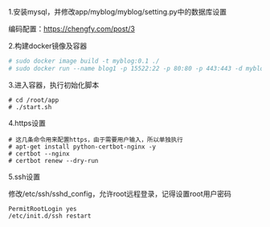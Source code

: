 1.安装mysql，并修改app/myblog/myblog/setting.py中的数据库设置

编码配置：https://chengfy.com/post/3

2.构建docker镜像及容器
```bash
# sudo docker image build -t myblog:0.1 ./
# sudo docker run --name blog1 -p 15522:22 -p 80:80 -p 443:443 -d myblog:0.1
```

3.进入容器，执行初始化脚本

```
# cd /root/app
# ./start.sh
```

4.https设置
```
# 这几条命令用来配置https，由于需要用户输入，所以单独执行
# apt-get install python-certbot-nginx -y
# certbot --nginx
# certbot renew --dry-run
```

5.ssh设置

修改/etc/ssh/sshd_config，允许root远程登录，记得设置root用户密码
```
PermitRootLogin yes
/etc/init.d/ssh restart
```
